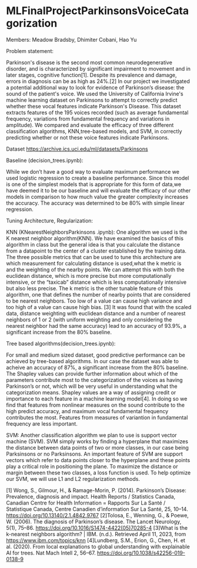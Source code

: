 # MLFinalProjectParkinsonsVoiceCatagorization
Members:  Meadow Bradsby, Dhimiter Cobani,  Hao Yu

Problem statement: 

Parkinson's disease is the second most common neurodegenerative disorder, and is characterized by significant impairment to movement and in later stages, cognitive function[1]. Despite its prevalence and damage, errors in diagnosis can be as high as 24%.[2]  In our project we investigated a potential additional way to look for evidence of Parkinson’s disease: the sound of the patient's voice. We used the University of California Irvine's machine learning dataset on Parkinsons to attempt to correctly predict whether these vocal features indicate Parkinson's Disease. This dataset extracts features of the 195 voices recorded (such as average fundamental frequency, variations from fundamental frequency and variations in amplitude). We compared and evaluate the efficacy of three different classification algorithms, KNN,tree-based models, and SVM, in correctly predicting whether or not these voice features indicate Parkinsons.
 
Dataset https://archive.ics.uci.edu/ml/datasets/Parkinsons 

Baseline (decision_trees.ipynb): 

While we don’t have a good way to evaluate maximum performance we used logistic regression to create a baseline performance. Since this model is one of the simplest models that is appropriate for this form of data,we have deemed it to be our baseline and will evaluate the efficacy of our other models in comparison to how much value the greater complexity increases the accuracy. The accuracy was determined to be 80% with simple linear regression. 

Tuning Architecture, Regularization:

KNN (KNearestNeighborsParkinsons .ipynb): 
One algorithm we used is the K nearest neighbor algorithm(KNN). We have examined the basics of this algorithm in class but the general idea is that you calculate the distance from a datapoint to the center of a cluster established by the training data. The three possible metrics that can be used to tune this architecture are which measurement for calculating distance is used,what the k metric is and the weighting of the nearby points. We can attempt this with both the euclidean distance, which is more precise but more computationally intensive, or the “taxicab” distance which is less computationally intensive but also less precise. The k metric is the other tunable feature of this algorithm, one that defines the number of nearby points that are considered to be nearest neighbors. Too low of a value can cause high variance and too high of a value can cause high bias. [3] It was found that with the scaled data, distance weighting with euclidean distance and a number of nearest neighbors of 1 or 2 (with uniform weighting and only considering the nearest neighbor had the same accuracy) lead to an accuracy of 93.9%, a significant increase from the 80% baseline. 

Tree based algorithms(decision_trees.ipynb):

For small and medium sized dataset, good predictive performance can be achieved by tree-based algorithms. In our case the dataset was able to acheive an accuracy of 87%, a significant increase from the 80% baseline. The Shapley values can provide further information about which of the parameters contribute most to the categorization of the voices as having Parkinson’s or not, which will be very useful in understanding what the categorization means. Shapley values are a way of assigning credit or importance to each feature in a machine learning model[4]. In doing so we find that features from nonlinear measures on the sound contribute to the high predict accuracy, and maximum vocal fundamental frequency contributes the most. Features from measures of variantion in fundamental frequency are less important. 


SVM:
Another classification algorithm we plan to use is support vector machine (SVM). SVM simply works by finding a hyperplane that maximizes the distance between data points of two or more classes, in our case being Parksinsons or no Parksinsons. An important feature of SVM are support vectors which refer to data points closer to the hyperplane and these points play a critical role in positioning the plane. To maximize the distance or margin between these two classes, a loss function is used. To help optimize our SVM, we will use L1 and L2 regularization methods.

[1] Wong, S., Gilmour, H., & Ramage-Morin, P. (2014). Parkinson’s Disease: Prevalence, diagnosis and impact. Health Reports / Statistics Canada, Canadian Centre for Health Information = Rapports Sur La Santé / Statistique Canada, Centre Canadien d’information Sur La Santé, 25, 10–14. https://doi.org/10.13140/2.1.4842.9767
[2]Tolosa, E., Wenning, G., & Poewe, W. (2006). The diagnosis of Parkinson’s disease. The Lancet Neurology, 5(1), 75–86. https://doi.org/10.1016/S1474-4422(05)70285-4
[3]What is the k-nearest neighbors algorithm? | IBM. (n.d.). Retrieved April 11, 2023, from https://www.ibm.com/topics/knn
[4]Lundberg, S.M., Erion, G., Chen, H. et al. (2020). From local explanations to global understanding with explainable AI for trees. Nat Mach Intell 2, 56–67. https://doi.org/10.1038/s42256-019-0138-9 
